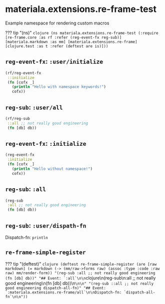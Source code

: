 # materiala.extensions.re-frame-test

Example namespace for rendering custom macros



??? tip "(ns)"
    ```clojure
    (ns materiala.extensions.re-frame-test
      (:require
       [re-frame.core :as rf :refer (reg-event-fx reg-sub)]
       [materiala.markdown :as mm]
       [materiala.extensions.re-frame]
       [clojure.test :as t :refer (deftest are is)]))
    ```
## `reg-event-fx`: `:user/initialize`

```clojure
(rf/reg-event-fx
 ::initialize
 (fn [cofx _]
   (println "Hello with namespace keywords!")
   cofx))
```

## `reg-sub`: `:user/all`

```clojure
(rf/reg-sub
 ::all ;; not really good engineering
 (fn [db] db))
```

## `reg-event-fx`: `:initialize`

```clojure
(reg-event-fx
 :initialize
 (fn [cofx _]
   (println "Hello without namespace!")
   cofx))
```

## `reg-sub`: `:all`

```clojure
(reg-sub
 :all ;; not really good engineering
 (fn [db] db))
```

## `reg-sub`: `:user/dispath-fn`

Dispatch-fn: `println`

## `re-frame-simple-register`



??? tip "(deftest)"
    ```clojure
    (deftest re-frame-simple-register
      (are [raw markdown]
          (= markdown (-> (mm/raw->forms raw)
                          (assoc :type :code :raw raw)
                          mm/render-form))
        "(reg-sub
    :all ;; not really good engineering
    (fn [db] db))"
        "## Event: `:all`\n\n```clojure\n(reg-sub\n:all ;; not really good engineering\n(fn [db] db))\n```\n\n"
        "(reg-sub
    ::all ;; not really good engineering
    dispatch-all-fn)"
        "## Event: `:materiala.extensions.re-frame/all`\n\nDispatch-fn: `dispatch-all-fn`\n\n"))
    ```
